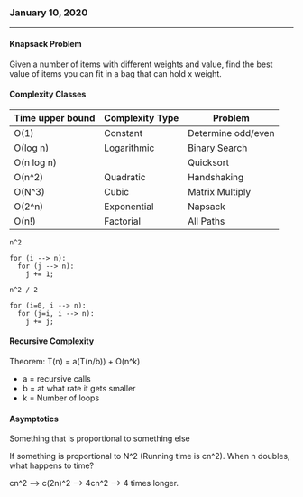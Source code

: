### January 10, 2020

---

#### Knapsack Problem

Given a number of items with different weights and value, find the best value of items you can fit in a bag that can hold x weight.

#### Complexity Classes

| Time upper bound |Complexity Type| Problem|
|--|--|--|
| O(1)| Constant| Determine odd/even|
|O(log n)| Logarithmic|Binary Search|
|O(n log n)||Quicksort|
|O(n^2)|Quadratic|Handshaking|
|O(N^3)|Cubic|Matrix Multiply|
|O(2^n)|Exponential|Napsack|
|O(n!)|Factorial| All Paths|

`n^2`
```
for (i --> n):
  for (j --> n):
    j += 1;
```

`n^2 / 2`
```
for (i=0, i --> n):
  for (j=i, i --> n):
    j += j;
```

#### Recursive Complexity

Theorem: T(n) = a(T(n/b)) + O(n^k)
 - a = recursive calls
 - b = at what rate it gets smaller
 - k = Number of loops


#### Asymptotics

Something that is proportional to something else

If something is proportional to N^2 (Running time is cn^2). When n doubles, what happens to time?

cn^2 --> c(2n)^2 --> 4cn^2 --> 4 times longer.
